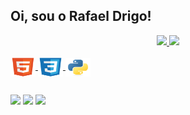 ## Oi, sou o Rafael Drigo!
<div align="center">
  <a href="https://github.com/RDrigoS">
  <img height="227em" src="https://github-readme-stats.vercel.app/api?username=rdrigos&show_icons=true&theme=dark&include_all_commits=true&count_private=true"/>
  <img height="190em" src="https://github-readme-stats.vercel.app/api/top-langs/?username=rdrigos&layout=compact&langs_count=7&theme=dark"/>
</div>
<div style="display: inline_block"><br>
  <img align="center" alt="Rafa-HTML" height="30" width="40" src="https://raw.githubusercontent.com/devicons/devicon/master/icons/html5/html5-original.svg">
  <img align="center" alt="Rafa-CSS" height="30" width="40" src="https://raw.githubusercontent.com/devicons/devicon/master/icons/css3/css3-original.svg">
  <img align="center" alt="Rafa-Python" height="30" width="40" src="https://raw.githubusercontent.com/devicons/devicon/master/icons/python/python-original.svg">
</div>
  
  ##
  
<div> 
  <a href="https://www.instagram.com/r.drigos/?hl=pt-br" target="_blank"><img src="https://img.shields.io/badge/-Instagram-%23E4405F?style=for-the-badge&logo=instagram&logoColor=white" target="_blank"></a>
  <a href = "mailto:contato.rafaeldrigo@outlook.com.br"><img src="https://img.shields.io/badge/-Gmail-%23333?style=for-the-badge&logo=gmail&logoColor=white" target="_blank"></a>
  <a href="https://www.linkedin.com/in/rafael-cristian-drigo-911857226/" target="_blank"><img src="https://img.shields.io/badge/-LinkedIn-%230077B5?style=for-the-badge&logo=linkedin&logoColor=white" target="_blank"></a>
</div>
